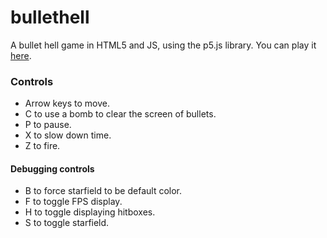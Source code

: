 # bullethell
A bullet hell game in HTML5 and JS, using the p5.js library. You can play it [here](https://xithiox.github.io/bullethell/).

### Controls
* Arrow keys to move.
* C to use a bomb to clear the screen of bullets.
* P to pause.
* X to slow down time.
* Z to fire.

#### Debugging controls
* B to force starfield to be default color.
* F to toggle FPS display.
* H to toggle displaying hitboxes.
* S to toggle starfield.
